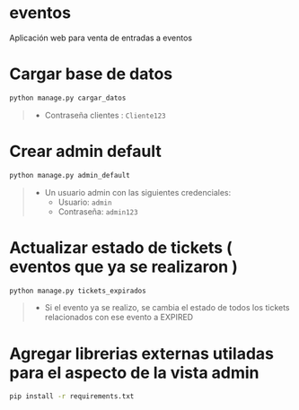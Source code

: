 # eventos
Aplicación web para venta de entradas a eventos

# Cargar base de datos
```bash
python manage.py cargar_datos
```
   >   - Contraseña clientes : `Cliente123`
# Crear admin default
```bash
python manage.py admin_default
```
   > - Un usuario admin con las siguientes credenciales:
   >   - Usuario: `admin`
   >   - Contraseña: `admin123`
# Actualizar estado de tickets ( eventos que ya se realizaron )
```bash
python manage.py tickets_expirados
```
   > - Si el evento ya se realizo, se cambia el estado de todos los tickets relacionados con ese evento a EXPIRED

# Agregar librerias externas utiladas para el aspecto de la vista admin
```bash
pip install -r requirements.txt
```

